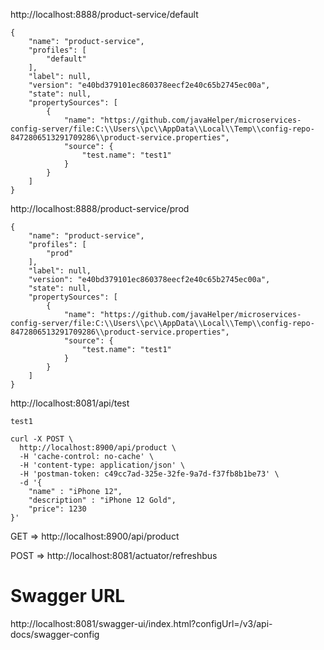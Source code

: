 http://localhost:8888/product-service/default

```
{
    "name": "product-service",
    "profiles": [
        "default"
    ],
    "label": null,
    "version": "e40bd379101ec860378eecf2e40c65b2745ec00a",
    "state": null,
    "propertySources": [
        {
            "name": "https://github.com/javaHelper/microservices-config-server/file:C:\\Users\\pc\\AppData\\Local\\Temp\\config-repo-8472806513291709286\\product-service.properties",
            "source": {
                "test.name": "test1"
            }
        }
    ]
}
```

http://localhost:8888/product-service/prod


```
{
    "name": "product-service",
    "profiles": [
        "prod"
    ],
    "label": null,
    "version": "e40bd379101ec860378eecf2e40c65b2745ec00a",
    "state": null,
    "propertySources": [
        {
            "name": "https://github.com/javaHelper/microservices-config-server/file:C:\\Users\\pc\\AppData\\Local\\Temp\\config-repo-8472806513291709286\\product-service.properties",
            "source": {
                "test.name": "test1"
            }
        }
    ]
}
```


http://localhost:8081/api/test

```
test1
```

```
curl -X POST \
  http://localhost:8900/api/product \
  -H 'cache-control: no-cache' \
  -H 'content-type: application/json' \
  -H 'postman-token: c49cc7ad-325e-32fe-9a7d-f37fb8b1be73' \
  -d '{
	"name" : "iPhone 12",
	"description" : "iPhone 12 Gold",
	"price": 1230
}'
```

GET => http://localhost:8900/api/product

POST => http://localhost:8081/actuator/refreshbus

# Swagger URL

http://localhost:8081/swagger-ui/index.html?configUrl=/v3/api-docs/swagger-config